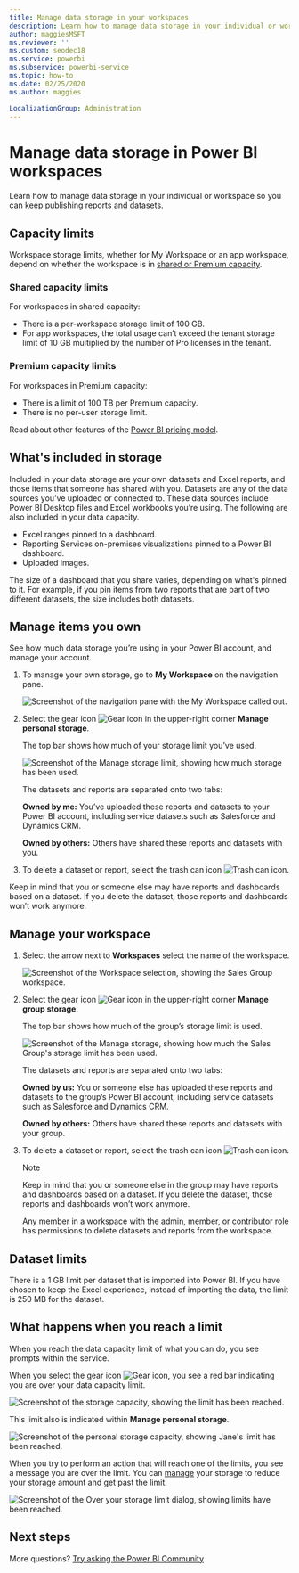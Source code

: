 ```yaml
---
title: Manage data storage in your workspaces
description: Learn how to manage data storage in your individual or workspace to make sure you can continue to publish reports and datasets.
author: maggiesMSFT
ms.reviewer: ''
ms.custom: seodec18
ms.service: powerbi
ms.subservice: powerbi-service
ms.topic: how-to
ms.date: 02/25/2020
ms.author: maggies

LocalizationGroup: Administration
---
```

# Manage data storage in Power BI workspaces

Learn how to manage data storage in your individual or workspace so you can keep publishing reports and datasets.

## Capacity limits

Workspace storage limits, whether for My Workspace or an app workspace, depend on whether the workspace is in [shared or Premium capacity](../fundamentals/service-basic-concepts.md#capacities).

### Shared capacity limits
For workspaces in shared capacity: 

- There is a per-workspace storage limit of 100 GB.
- For app workspaces, the total usage can’t exceed the tenant storage limit of 10 GB multiplied by the number of Pro licenses in the tenant.

### Premium capacity limits
For workspaces in Premium capacity:
- There is a limit of 100 TB per Premium capacity.
- There is no per-user storage limit.

Read about other features of the [Power BI pricing model](https://powerbi.microsoft.com/pricing).

## What's included in storage

Included in your data storage are your own datasets and Excel reports, and those items that someone has shared with you. Datasets are any of the data sources you’ve uploaded or connected to. These data sources include Power BI Desktop files and Excel workbooks you’re using. The following are also included in your data capacity.

* Excel ranges pinned to a dashboard.
* Reporting Services on-premises visualizations pinned to a Power BI dashboard.
* Uploaded images.

The size of a dashboard that you share varies, depending on what's pinned to it. For example, if you pin items from two reports that are part of two different datasets, the size includes both datasets.

<a name="manage">

## Manage items you own

See how much data storage you’re using in your Power BI account, and manage your account.

1. To manage your own storage, go to **My Workspace** on the navigation pane.
   
    ![Screenshot of the navigation pane with the My Workspace called out.](media/service-admin-manage-your-data-storage-in-power-bi/pbi_myworkspace.png)

2. Select the gear icon ![Gear icon](media/service-admin-manage-your-data-storage-in-power-bi/pbi_gearicon.png) in the upper-right corner **Manage personal storage**.
   
    The top bar shows how much of your storage limit you’ve used.
   
    ![Screenshot of the Manage storage limit, showing how much storage has been used.](media/service-admin-manage-your-data-storage-in-power-bi/pbi_persnlstorage.png)
   
    The datasets and reports are separated onto two tabs:
   
    **Owned by me:** You’ve uploaded these reports and datasets to your Power BI account, including service datasets such as Salesforce and Dynamics CRM.  

    **Owned by others:** Others have shared these reports and datasets with you.
1. To delete a dataset or report, select the trash can icon ![Trash can icon](media/service-admin-manage-your-data-storage-in-power-bi/pbi_deleteicon.png).

Keep in mind that you or someone else may have reports and dashboards based on a dataset. If you delete the dataset, those reports and dashboards won’t work anymore.

## Manage your workspace
1. Select the arrow next to **Workspaces** select the name of the workspace.
   
    ![Screenshot of the Workspace selection, showing the Sales Group workspace.](media/service-admin-manage-your-data-storage-in-power-bi/pbi_groupworkspaces.png)
2. Select the gear icon ![Gear icon](media/service-admin-manage-your-data-storage-in-power-bi/pbi_gearicon.png) in the upper-right corner **Manage group storage**.
   
    The top bar shows how much of the group’s storage limit is used.
   
    ![Screenshot of the Manage storage, showing how much the Sales Group's storage limit has been used.](media/service-admin-manage-your-data-storage-in-power-bi/pbi_groupstorage.png)
   
    The datasets and reports are separated onto two tabs:
   
    **Owned by us:** You or someone else has uploaded these reports and datasets to the group’s Power BI account, including service datasets such as Salesforce and Dynamics CRM.

    **Owned by others:** Others have shared these reports and datasets with your group.

3. To delete a dataset or report, select the trash can icon ![Trash can icon](media/service-admin-manage-your-data-storage-in-power-bi/pbi_deleteicon.png).
   
   > [!NOTE]
   > Keep in mind that you or someone else in the group may have reports and dashboards based on a dataset. If you delete the dataset, those reports and dashboards won’t work anymore.
   
   Any member in a workspace with the admin, member, or contributor role has permissions to delete datasets and reports from the workspace.

## Dataset limits
There is a 1 GB limit per dataset that is imported into Power BI. If you have chosen to keep the Excel experience, instead of importing the data, the limit is 250 MB for the dataset.

## What happens when you reach a limit
When you reach the data capacity limit of what you can do, you see prompts within the service. 

When you select the gear icon ![Gear icon](media/service-admin-manage-your-data-storage-in-power-bi/pbi_gearicon.png), you see a red bar indicating you are over your data capacity limit.

![Screenshot of the storage capacity, showing the limit has been reached.](media/service-admin-manage-your-data-storage-in-power-bi/manage-storage-limit.png)

This limit also is indicated within **Manage personal storage**.

 ![Screenshot of the personal storage capacity, showing Jane's limit has been reached.](media/service-admin-manage-your-data-storage-in-power-bi/manage-storage-limit2.png)

 When you try to perform an action that will reach one of the limits, you see a message you are over the limit. You can [manage](#manage) your storage to reduce your storage amount and get past the limit.

 ![Screenshot of the Over your storage limit dialog, showing limits have been reached.](media/service-admin-manage-your-data-storage-in-power-bi/powerbi-pro-over-limit.png)

 ## Next steps

 More questions? [Try asking the Power BI Community](https://community.powerbi.com/)
